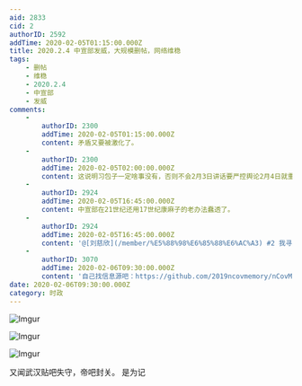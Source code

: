 ```yaml
---
aid: 2833
cid: 2
authorID: 2592
addTime: 2020-02-05T01:15:00.000Z
title: 2020.2.4 中宣部发威，大规模删帖，网络维稳
tags:
    - 删帖
    - 维稳
    - 2020.2.4
    - 中宣部
    - 发威
comments:
    -
        authorID: 2300
        addTime: 2020-02-05T01:15:00.000Z
        content: 矛盾又要被激化了。
    -
        authorID: 2300
        addTime: 2020-02-05T02:00:00.000Z
        content: 这说明习包子一定啥事没有，否则不会2月3日讲话要严控舆论2月4日就重拳出击了。
    -
        authorID: 2924
        addTime: 2020-02-05T16:45:00.000Z
        content: 中宣部在21世纪还用17世纪康麻子的老办法蠢透了。
    -
        authorID: 2924
        addTime: 2020-02-05T16:45:00.000Z
        content: '@[刘慈欣](/member/%E5%88%98%E6%85%88%E6%AC%A3) #2 我寻思这和习主席有啥关系？'
    -
        authorID: 3070
        addTime: 2020-02-06T09:30:00.000Z
        content: '自己找信息源吧：https://github.com/2019ncovmemory/nCovMemory'
date: 2020-02-06T09:30:00.000Z
category: 时政
---
```


![Imgur](https://i.imgur.com/bJsaFpE.jpg)

![Imgur](https://i.imgur.com/7TAMv4a.jpg)

![Imgur](https://i.imgur.com/2tEMtsm.jpg)

又闻武汉贴吧失守，帝吧封关。 是为记
